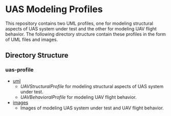 # UAS Modeling Profiles
This repository contains two UML profiles, one for modeling structural aspects of UAS system under test and the other for modeling UAV flight behavior. The following directory structure contain these profiles in the form of UML files and images. 

## Directory Structure

### uas-profile
 * [uml](./uml)
   * *UAVStructuralProfile* for modeling structural aspects of UAS system under test.
   * *UAVBehavioralProfile* for modeling UAV flight behavior.
 * [images](./imgs)
   * Images of modeling UAS system under test and UAV flight behavior.

